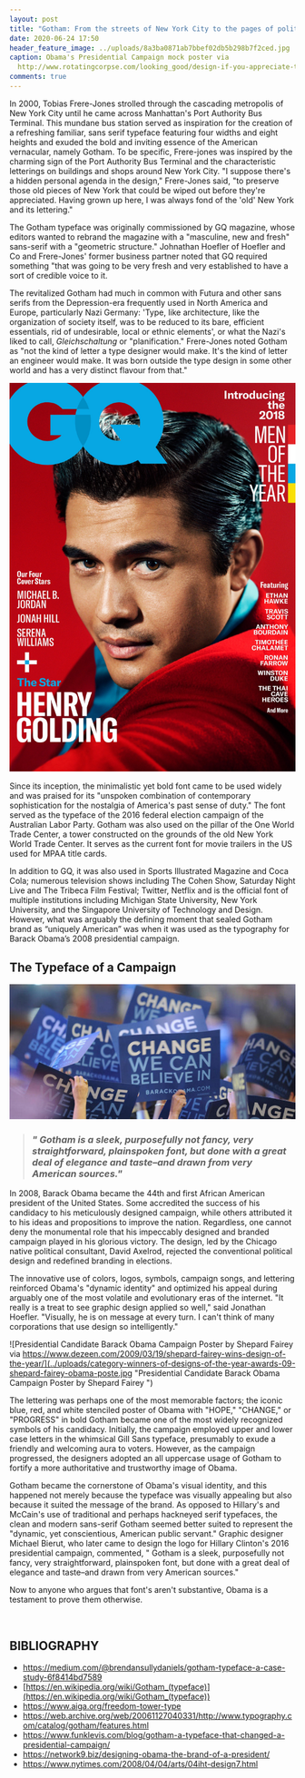 ```yaml
---
layout: post
title: "Gotham: From the streets of New York City to the pages of political history"
date: 2020-06-24 17:50
header_feature_image: ../uploads/8a3ba0871ab7bbef02db5b298b7f2ced.jpg
caption: Obama's Presidential Campaign mock poster via
  http://www.rotatingcorpse.com/looking_good/design-if-you-appreciate-this-you-are-a-nerd/7296.html
comments: true
---
```

In 2000, Tobias Frere-Jones strolled through the cascading metropolis of New York City until he came across Manhattan's Port Authority Bus Terminal. This mundane bus station served as inspiration for the creation of a refreshing familiar, sans serif typeface featuring four widths and eight heights and exuded the bold and inviting essence of the American vernacular, namely Gotham. To be specific, Frere-jones was inspired by the charming sign of the Port Authority Bus Terminal and the characteristic letterings on buildings and shops around New York City. "I suppose there's a hidden personal agenda in the design," Frere-Jones said, "to preserve those old pieces of New York that could be wiped out before they're appreciated. Having grown up here, I was always fond of the 'old' New York and its lettering."

The Gotham typeface was originally commissioned by GQ magazine, whose editors wanted to rebrand the magazine with a "masculine, new and fresh" sans-serif with a "geometric structure." Johnathan Hoefler of Hoefler and Co and Frere-Jones' former business partner noted that GQ required something "that was going to be very fresh and very established to have a sort of credible voice to it.

The revitalized Gotham had much in common with Futura and other sans serifs from the Depression-era frequently used in North America and Europe, particularly Nazi Germany: 'Type, like architecture, like the organization of society itself, was to be reduced to its bare, efficient essentials, rid of undesirable, local or ethnic elements', or what the Nazi's liked to call, *Gleichschaltung* or "planification." Frere-Jones noted Gotham as "not the kind of letter a type designer would make. It's the kind of letter an engineer would make. It was born outside the type design in some other world and has a very distinct flavour from that."

![Henry Golding on the cover of GQ Magazine, Photographed by PARI DUKOVIC](../uploads/henry-2520golding-2520cover-gq-december-120118-01.jpg "Henry Golding on the cover of GQ Magazine")

Since its inception, the minimalistic yet bold font came to be used widely and was praised for its "unspoken combination of contemporary sophistication for the nostalgia of America's past sense of duty." The font served as the typeface of the 2016 federal election campaign of the Australian Labor Party. Gotham was also used on the pillar of the One World Trade Center, a tower constructed on the grounds of the old New York World Trade Center. It serves as the current font for movie trailers in the US used for MPAA title cards. 

In addition to GQ, it was also used in Sports Illustrated Magazine and Coca Cola; numerous television shows including The Cohen Show, Saturday Night Live and The Tribeca Film Festival; Twitter, Netflix and is the official font of multiple institutions including Michigan State University, New York University, and the Singapore University of Technology and Design. However, what was arguably the defining moment that sealed Gotham brand as “uniquely American” was when it was used as the typography for Barack Obama’s 2008 presidential campaign.

## The Typeface of a Campaign

![Signs crowd the floor at the Democratic National Convention 2008 at the Pepsi Center in Denver, Colorado, on August 25, 2008. AFP PHOTO Robyn BECK (Photo credit should read ROBYN BECK/AFP via Getty Images)](../uploads/82549130_custom-be96fdf9455316dae301138e2d59d09494655c17-s800-c85.jpg "Signs crowd the floor at the Democratic National Convention 2008 at the Pepsi Center in Denver, Colorado, on August 25, 2008.  AFP PHOTO Robyn BECK (Photo credit should read ROBYN BECK/AFP via Getty Images")

> ### *" Gotham is a sleek, purposefully not fancy, very straightforward, plainspoken font, but done with a great deal of elegance and taste–and drawn from very American sources."*

In 2008, Barack Obama became the 44th and first African American president of the United States. Some accredited the success of his candidacy to his meticulously designed campaign, while others attributed it to his ideas and propositions to improve the nation. Regardless, one cannot deny the monumental role that his impeccably designed and branded campaign played in his glorious victory. The design, led by the Chicago native political consultant, David Axelrod, rejected the conventional political design and redefined branding in elections.

The innovative use of colors, logos, symbols, campaign songs, and lettering reinforced Obama's "dynamic identity" and optimized his appeal during arguably one of the most volatile and evolutionary eras of the internet. "It really is a treat to see graphic design applied so well," said Jonathan Hoefler. "Visually, he is on message at every turn. I can't think of many corporations that use design so intelligently."

![Presidential Candidate Barack Obama Campaign Poster by Shepard Fairey via https://www.dezeen.com/2009/03/19/shepard-fairey-wins-design-of-the-year/](../uploads/category-winners-of-designs-of-the-year-awards-09-shepard-fairey-obama-poste.jpg "Presidential Candidate Barack Obama Campaign Poster by Shepard Fairey ")

The lettering was perhaps one of the most memorable factors; the iconic blue, red, and white stenciled poster of Obama with "HOPE," "CHANGE," or "PROGRESS" in bold Gotham became one of the most widely recognized symbols of his candidacy. Initially, the campaign employed upper and lower case letters in the whimsical Gill Sans typeface, presumably to exude a friendly and welcoming aura to voters. However, as the campaign progressed, the designers adopted an all uppercase usage of Gotham to fortify a more authoritative and trustworthy image of Obama.

Gotham became the cornerstone of Obama's visual identity, and this happened not merely because the typeface was visually appealing but also because it suited the message of the brand. As opposed to Hillary's and McCain's use of traditional and perhaps hackneyed serif typefaces, the clean and modern sans-serif Gotham seemed better suited to represent the "dynamic, yet conscientious, American public servant." Graphic designer Michael Bierut, who later came to design the logo for Hillary Clinton's 2016 presidential campaign, commented, " Gotham is a sleek, purposefully not fancy, very straightforward, plainspoken font, but done with a great deal of elegance and taste–and drawn from very American sources."

Now to anyone who argues that font's aren't substantive, Obama is a testament to prove them otherwise.

![]()

## BIBLIOGRAPHY

* <https://medium.com/@brendansullydaniels/gotham-typeface-a-case-study-6f8414bd7589>
* [https://en.wikipedia.org/wiki/Gotham_(typeface)](https://en.wikipedia.org/wiki/Gotham_(typeface))
* <https://www.aiga.org/freedom-tower-type>
* <https://web.archive.org/web/20061127040331/http://www.typography.com/catalog/gotham/features.html>
* <https://www.funklevis.com/blog/gotham-a-typeface-that-changed-a-presidential-campaign/>
* <https://network9.biz/designing-obama-the-brand-of-a-president/>
* <https://www.nytimes.com/2008/04/04/arts/04iht-design7.html>